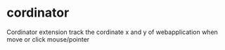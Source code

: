 # cordinator
Cordinator extension track the cordinate x and y of webapplication when move or click mouse/pointer
